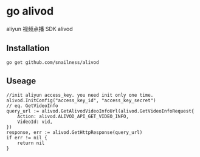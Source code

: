 # go alivod
aliyun 视频点播 SDK  alivod

## Installation

    go get github.com/snailness/alivod

## Useage
    //init aliyun access_key. you need init only one time.
    alivod.InitConfig("access_key_id", "access_key_secret") 
    // eq. GetVideoInfo
    query_url := alivod.GetAlivodVideoInfoUrl(alivod.GetVideoInfoRequest{
        Action: alivod.ALIVOD_API_GET_VIDEO_INFO,
        VideoId: vid,
    })
    response, err := alivod.GetHttpResponse(query_url)
    if err != nil {
        return nil
    }